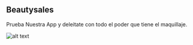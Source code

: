 ## Beautysales
Prueba Nuestra App y deleitate con todo el poder que tiene el maquillaje.

![alt text](http://i64.tinypic.com/8yyop2.jpg "Responsive View")

